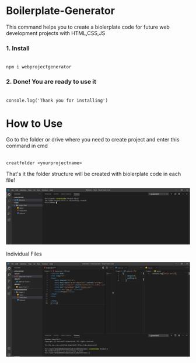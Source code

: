 # Boilerplate-Generator

This command helps you to create a biolerplate code for future web development projects with HTML,CSS,JS

### 1. Install

```

npm i webprojectgenerator

```

### 2. Done! You are ready to use it

```

console.log('Thank you for installing')

```

# How to Use

Go to the folder or drive where you need to create project and enter this command in cmd


```

creatfolder <yourprojectname>

```
That's it the folder structure will be created with biolerplate code in each file!

![](https://github.com/Deepakmukka1/Project-Boilerplate-Generator/blob/main/Banner%20Image.png)

Individual Files

![](https://github.com/Deepakmukka1/Project-Boilerplate-Generator/blob/main/Banner%20Image-2.PNG)





